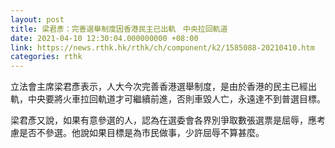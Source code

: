 ```yaml
---
layout: post
title: 梁君彥：完善選舉制度因香港民主已出軌　中央拉回軌道
date: 2021-04-10 12:30:04.000000000 +08:00
link: https://news.rthk.hk/rthk/ch/component/k2/1585088-20210410.htm
categories: rthk
---
```


立法會主席梁君彥表示，人大今次完善香港選舉制度，是由於香港的民主已經出軌，中央要將火車拉回軌道才可繼續前進，否則車毀人亡，永遠達不到普選目標。

梁君彥又說，如果有意參選的人，認為在選委會各界別爭取數張選票是屈辱，應考慮是否不參選。他說如果目標是為市民做事，少許屈辱不算甚麼。
